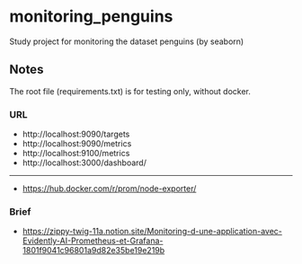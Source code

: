 # monitoring_penguins
Study project for monitoring the dataset penguins (by seaborn)

## Notes
The root file (requirements.txt) is for testing only, without docker.

### URL
* http://localhost:9090/targets
* http://localhost:9090/metrics
* http://localhost:9100/metrics
* http://localhost:3000/dashboard/
---
* https://hub.docker.com/r/prom/node-exporter/

### Brief
* https://zippy-twig-11a.notion.site/Monitoring-d-une-application-avec-Evidently-AI-Prometheus-et-Grafana-1801f9041c96801a9d82e35be19e219b